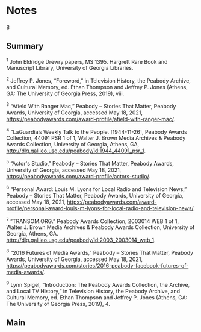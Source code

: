 # Notes

8

## Summary

<a name="1"></a><sup>1</sup> John Eldridge Drewry papers, MS 1395. Hargrett Rare Book and Manuscript Library, University of Georgia Libraries.

<a name="2"></a><sup>2</sup> Jeffrey P. Jones, “Foreword,” in Television History, the Peabody Archive, and Cultural Memory, ed. Ethan Thompson and Jeffrey P. Jones (Athens, GA: The University of Georgia Press, 2019), viii.

<a name="3"></a><sup>3</sup> “Afield With Ranger Mac,” Peabody – Stories That Matter, Peabody Awards, University of Georgia, accessed May 18, 2021, https://peabodyawards.com/award-profile/afield-with-ranger-mac/. 

<a name="4"></a><sup>4</sup> “LaGuardia’s Weekly Talk to the People. [1944-11-26], Peabody Awards Collection, 44091 PSR 1 of 1, Walter J. Brown Media Archives & Peabody Awards Collection, University of Georgia, Athens, GA, http://dlg.galileo.usg.edu/peabody/id:1944_44091_psr_1.

<a name="5"></a><sup>5</sup> “Actor's Studio,” Peabody – Stories That Matter, Peabody Awards, University of Georgia, accessed May 18, 2021, https://peabodyawards.com/award-profile/actors-studio/.

<a name="6"></a><sup>6</sup> “Personal Award: Louis M. Lyons for Local Radio and Television News,” Peabody – Stories That Matter, Peabody Awards, University of Georgia, accessed May 18, 2021, https://peabodyawards.com/award-profile/personal-award-louis-m-lyons-for-local-radio-and-television-news/.

<a name="7"></a><sup>7</sup> ”TRANSOM.ORG.” Peabody Awards Collection, 2003014 WEB 1 of 1, Walter J. Brown Media Archives & Peabody Awards Collection, University of Georgia, Athens, GA. http://dlg.galileo.usg.edu/peabody/id:2003_2003014_web_1.

<a name="8"></a><sup>8</sup> “2016 Futures of Media Awards,” Peabody – Stories That Matter, Peabody Awards, University of Georgia, accessed May 18, 2021, https://peabodyawards.com/stories/2016-peabody-facebook-futures-of-media-awards/.

<a name="9"></a><sup>9</sup> Lynn Spigel, “Introduction: The Peabody Awards Collection, the Archive, and Local TV History,” in Television History, the Peabody Archive, and Cultural Memory, ed. Ethan Thompson and Jeffrey P. Jones (Athens, GA: The University of Georgia Press, 2019), 4.

## Main
